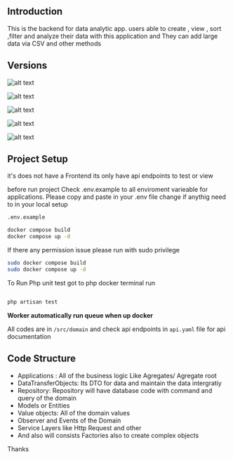 ## Introduction

This is the backend for data analytic app. users able to create , view , sort ,filter and analyze their data with this application and They can add large data via CSV and other methods 

## Versions 
![alt text](https://badgen.net/badge/Laravel/10.10/red)

![alt text](https://badgen.net/badge/PHP/8.3/blue)

![alt text](https://badgen.net/badge/MySql/8.0.30/red)

![alt text](https://badgen.net/badge/Nginx/1.23.1/red)

![alt text](https://badgen.net/badge/Redis/6.0/red)

## Project Setup

it's does not have a Frontend its only have api endpoints to test or view 

before run project 
Check .env.example to all enviroment varieable for applications. Please copy and paste in your .env file change if anythig need to in your local setup 
```sh
.env.example
```

```sh
docker compose build
docker compose up -d
```

If there any permission issue please run with sudo privilege 

```sh
sudo docker compose build
sudo docker compose up -d
```


To Run Php unit test got to php docker terminal run

```sh

php artisan test

```

**Worker automatically run queue when up docker**

All codes are in `/src/domain` and check api endpoints in `api.yaml` file for api documentation 

## Code Structure

+ Applications : All of the business logic Like Agregates/ Agregate root
+ DataTransferObjects: Its DTO for data and maintain the data intergratiy 
+ Repository: Repository will have database code with command and query of the domain  
+ Models or Entities
+ Value objects: All of the domain values 
+ Observer and Events of the Domain 
+ Service Layers like Http Request and other 
+ And also will consists Factories also to create complex objects

  
Thanks 
